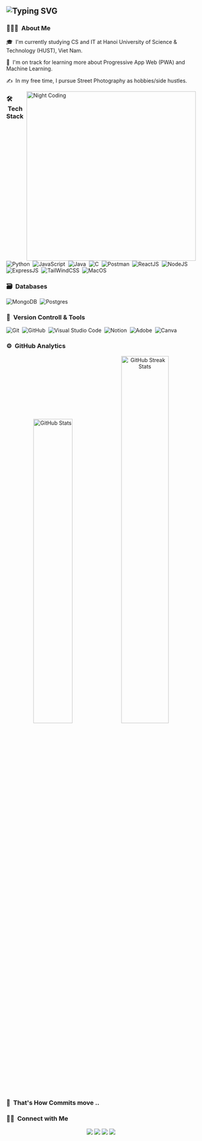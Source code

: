 <!-- ![Aditya Kanoi Banner](https://github.com/Adityakanoi2001/Adityakanoi2001/blob/8b3abf28d4d62728caf9ee9c177f48b058cbb997/assets/ASK%20Banner%20Image%20Github.png) -->

<!-- <img alt="Night Coding" src="./assets/Hand%20Wave.gif" width='40' align="left"/> -->
<!-- <h2 align="left">Hey there! I'm Andrew Ta from HUST, Vietnam! </h2> -->
<h2 href="https://git.io/typing-svg"><img src="https://readme-typing-svg.demolab.com?font=Fira+Code&pause=1000&color=FF9800&random=false&width=435&lines=Hi%2C+I'm+Andrew+from+HUST%2C+HANOI!" alt="Typing SVG" /></h2>
<!-- ## 👋 &nbsp;Hey there! I'm Andrew Ta -->

### 👨🏻‍💻 &nbsp;About Me

<!-- 👨‍💻 &nbsp;I am currently majoring in Information Technology at Hanoi University of Science & Technology, Viet Nam.\ -->
🎓 &nbsp;I'm currently studying CS and IT at Hanoi University of Science & Technology (HUST), Viet Nam.

<!-- 💡 &nbsp;I like to explore new technologies and develop software solutions and quick hacks. -->

🌱 &nbsp;I'm on track for learning more about Progressive App Web (PWA) and Machine Learning.

✍️ &nbsp;In my free time, I pursue Street Photography as hobbies/side hustles.


<img alt="Night Coding" src="https://user-images.githubusercontent.com/74038190/212748830-4c709398-a386-4761-84d7-9e10b98fbe6e.gif" align="right" width="450" height="auto"/>

### 🛠 &nbsp;Tech Stack

![Python](https://img.shields.io/badge/python-3670A0?style=for-the-badge&logo=python&logoColor=ffdd54)&nbsp;
![JavaScript](https://img.shields.io/badge/javascript-%23323330.svg?style=for-the-badge&logo=javascript&logoColor=%23F7DF1E)&nbsp;
![Java](https://img.shields.io/badge/java-%23ED8B00.svg?style=for-the-badge&logo=java&logoColor=white)&nbsp;
![C](https://img.shields.io/badge/c-%2300599C.svg?style=for-the-badge&logo=c&logoColor=white)&nbsp;
![Postman](https://img.shields.io/badge/Postman-FF6C37?style=for-the-badge&logo=postman&logoColor=white)&nbsp;
![ReactJS](https://img.shields.io/badge/React-20232A?style=for-the-badge&logo=react&logoColor=61DAFB)&nbsp;
![NodeJS](https://img.shields.io/badge/Node%20js-339933?style=for-the-badge&logo=nodedotjs&logoColor=white)&nbsp;
![ExpressJS](https://img.shields.io/badge/Express%20js-000000?style=for-the-badge&logo=express&logoColor=white)&nbsp;
![TailWindCSS](https://img.shields.io/badge/Tailwind_CSS-38B2AC?style=for-the-badge&logo=tailwind-css&logoColor=white)&nbsp;
![MacOS](https://img.shields.io/badge/mac%20os-000000?style=for-the-badge&logo=apple&logoColor=white)&nbsp;

### 🗃 &nbsp;Databases

![MongoDB](https://img.shields.io/badge/MongoDB-%234ea94b.svg?style=for-the-badge&logo=mongodb&logoColor=white)&nbsp;
![Postgres](https://img.shields.io/badge/postgres-%23316192.svg?style=for-the-badge&logo=postgresql&logoColor=white)&nbsp;

### 🧰 &nbsp;Version Controll & Tools 

![Git](https://img.shields.io/badge/git-%23F05033.svg?style=for-the-badge&logo=git&logoColor=white)&nbsp;
![GitHub](https://img.shields.io/badge/github-%23121011.svg?style=for-the-badge&logo=github&logoColor=white)&nbsp;
![Visual Studio Code](https://img.shields.io/badge/Visual%20Studio%20Code-0078d7.svg?style=for-the-badge&logo=visual-studio-code&logoColor=white)&nbsp;
![Notion](https://img.shields.io/badge/Notion-%23000000.svg?style=for-the-badge&logo=notion&logoColor=white)&nbsp;
![Adobe](https://img.shields.io/badge/adobe-%23FF0000.svg?style=for-the-badge&logo=adobe&logoColor=white)&nbsp;
![Canva](https://img.shields.io/badge/Canva-%2300C4CC.svg?style=for-the-badge&logo=Canva&logoColor=white)&nbsp;

### ⚙️ &nbsp;GitHub Analytics

<p align="center">
  <img src="https://github-readme-stats.vercel.app/api?username=andrew-taphuc&border_radius=10&hide_border=true" alt="GitHub Stats" width="45.5%">
  <img src="https://streak-stats.demolab.com?user=andrew-taphuc&theme=transparent&date_format=%5BY%20%5DM%20j&border_radius=10&hide_border=true" alt="GitHub Streak Stats" width="50%">
</p>

### 🐍 &nbsp;That's How Commits move ..
<!-- ![Snake animation](https://raw.githubusercontent.com/andrew-taphuc/andrew-taphuc/main/snake.svg)&nbsp;

<div align="center">
  <a href="https://github.com/andrew-taphuc/">
  <img src="https://github.com/andrew-taphuc/andrew-taphuc/dist/github-contribution-grid-snake.svg"
       alt="snake" />
       </a>
</div> -->


### 🤝🏻 &nbsp;Connect with Me

<p align="center">
<a href="https://www.linkedin.com/in/h%E1%BB%93ng-ph%C3%BAc-t%E1%BA%A1-533545208/"><img src="https://img.shields.io/badge/-Hong%20Phuc%20Ta-0077B5?style=flat&logo=Linkedin&logoColor=white"/></a>
<a href="mailto:taphuc1l@gmail.com"><img src="https://img.shields.io/badge/-taphuc1-D14836?style=flat&logo=Gmail&logoColor=white"/></a>
<a href="https://www.instagram.com/andrew.thp/"><img src="https://img.shields.io/badge/-andrew.thp-E4405F?style=flat&logo=Instagram&logoColor=white"/></a>
<a href="https://www.facebook.com/phuc24092004"><img src="https://img.shields.io/badge/-Hong%20Phuc%20Ta-1877F2?style=flat&logo=Facebook&logoColor=white"/></a>
</p>
